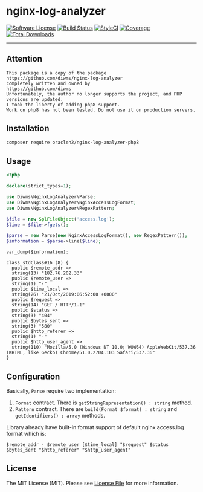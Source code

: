 # nginx-log-analyzer

[![Software License](https://img.shields.io/badge/license-MIT-brightgreen.svg?style=flat-square)](LICENSE)
[![Build Status](https://img.shields.io/travis/diwms/nginx-log-analyzer/master.svg?style=flat-square)](https://travis-ci.org/diwms/nginx-log-analyzer)
[![StyleCI](https://github.styleci.io/repos/216911317/shield?branch=master)](https://github.styleci.io/repos/216911317)
[![Coverage](https://img.shields.io/coveralls/github/diwms/nginx-log-analyzer?style=flat-square)](https://coveralls.io/github/diwms/nginx-log-analyzer)
[![Total Downloads](https://img.shields.io/packagist/dt/diwms/nginx-log-analyzer.svg?style=flat-square)](https://packagist.org/packages/diwms/nginx-log-analyzer)

---

## Attention

```
This package is a copy of the package
https://github.com/diwms/nginx-log-analyzer
completely written and owned by
https://github.com/diwms
Unfortunately, the author no longer supports the project, and PHP versions are updated.
I took the liberty of adding php8 support.
Work on php8 has not been tested. Do not use it on production servers.
```

## Installation

```bash
composer require oracleh2/nginx-log-analyzer-php8
```

## Usage
```php
<?php

declare(strict_types=1);

use Diwms\NginxLogAnalyzer\Parse;
use Diwms\NginxLogAnalyzer\NginxAccessLogFormat;
use Diwms\NginxLogAnalyzer\RegexPattern;

$file = new SplFileObject('access.log');
$line = $file->fgets();

$parse = new Parse(new NginxAccessLogFormat(), new RegexPattern());
$information = $parse->line($line);
```

`var_dump($information):`

```
class stdClass#16 (8) {
  public $remote_addr =>
  string(13) "182.76.202.33"
  public $remote_user =>
  string(1) "-"
  public $time_local =>
  string(26) "21/Oct/2019:06:52:00 +0000"
  public $request =>
  string(14) "GET / HTTP/1.1"
  public $status =>
  string(3) "404"
  public $bytes_sent =>
  string(3) "580"
  public $http_referer =>
  string(1) "-"
  public $http_user_agent =>
  string(110) "Mozilla/5.0 (Windows NT 10.0; WOW64) AppleWebKit/537.36 (KHTML, like Gecko) Chrome/51.0.2704.103 Safari/537.36"
}
```

## Configuration
Basically, `Parse` require two implementation:
1. `Format` contract. There is `getStringRepresentation() : string` method.
2. `Pattern` contract. There are `build(Format $format) : string` and `getIdentifiers() : array` methods.

Library already have built-in format support of default nginx access.log format which is:

`$remote_addr - $remote_user [$time_local] "$request" $status $bytes_sent "$http_referer" "$http_user_agent"`

## License

The MIT License (MIT). Please see [License File](LICENSE) for more information.
